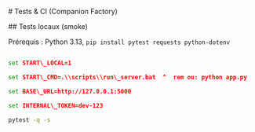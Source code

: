 \# Tests \& CI (Companion Factory)



\## Tests locaux (smoke)

Prérequis : Python 3.13, `pip install pytest requests python-dotenv`



```cmd

set START\_LOCAL=1

set START\_CMD=.\\scripts\\run\_server.bat  ^  rem ou: python app.py

set BASE\_URL=http://127.0.0.1:5000

set INTERNAL\_TOKEN=dev-123

pytest -q -s



